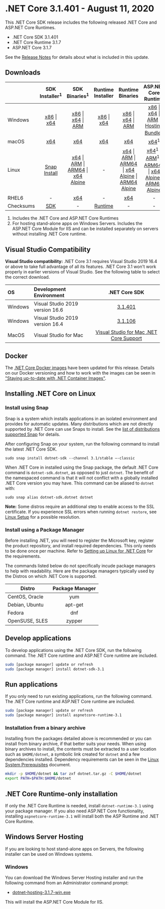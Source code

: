 # .NET Core 3.1.401 - August 11, 2020

This .NET Core SDK release includes the following released .NET Core and ASP.NET Core Runtimes.

* .NET Core SDK 3.1.401
* .NET Core Runtime 3.1.7
* ASP.NET Core 3.1.7

See the [Release Notes](https://github.com/dotnet/core/blob/master/release-notes/3.1/3.1.7/3.1.7.md) for details about what is included in this update.


## Downloads

|           | SDK Installer<sup>1</sup>                        | SDK Binaries<sup>1</sup>                 | Runtime Installer                                        | Runtime Binaries                                 | ASP.NET Core Runtime           | Windows Desktop Runtime           |
| --------- | :------------------------------------------:     | :----------------------:                 | :---------------------------:                            | :-------------------------:                      | :-----------------:            |:-----------------:            |
| Windows   | [x86][dotnet-sdk-win-x86.exe] \| [x64][dotnet-sdk-win-x64.exe] | [x86][dotnet-sdk-win-x86.zip] \| [x64][dotnet-sdk-win-x64.zip] \| [ARM][dotnet-sdk-win-arm.zip] | [x86][dotnet-runtime-win-x86.exe] \| [x64][dotnet-runtime-win-x64.exe] | [x86][dotnet-runtime-win-x86.zip] \| [x64][dotnet-runtime-win-x64.zip] \| [ARM][dotnet-runtime-win-arm.zip]  | [x86][aspnetcore-runtime-win-x86.exe] \| [x64][aspnetcore-runtime-win-x64.exe] \| [ARM][aspnetcore-runtime-win-arm.zip] \|<br> [Hosting Bundle][dotnet-hosting-win.exe]<sup>2</sup> | [x86][windowsdesktop-runtime-win-x86.exe] \| [x64][windowsdesktop-runtime-win-x64.exe] | 
| macOS     | [x64][dotnet-sdk-osx-x64.pkg]  | [x64][dotnet-sdk-osx-x64.tar.gz]     | [x64][dotnet-runtime-osx-x64.pkg] | [x64][dotnet-runtime-osx-x64.tar.gz] | [x64][aspnetcore-runtime-osx-x64.tar.gz]<sup>1</sup> | - |
| Linux     |  [Snap Install][snap-install]  | [x64][dotnet-sdk-linux-x64.tar.gz] \| [ARM][dotnet-sdk-linux-arm.tar.gz] \| [ARM64][dotnet-sdk-linux-arm64.tar.gz] \| [x64 Alpine][dotnet-sdk-linux-musl-x64.tar.gz] | - | [x64][dotnet-runtime-linux-x64.tar.gz] \| [ARM][dotnet-runtime-linux-arm.tar.gz] \| [ARM64][dotnet-runtime-linux-arm64.tar.gz] \| [x64 Alpine][dotnet-runtime-linux-musl-x64.tar.gz] \| [ARM64 Alpine][dotnet-runtime-linux-musl-arm64.tar.gz] | [x64][aspnetcore-runtime-linux-x64.tar.gz]<sup>1</sup>  \| [ARM][aspnetcore-runtime-linux-arm.tar.gz]<sup>1</sup> \| [ARM64][aspnetcore-runtime-linux-arm64.tar.gz]<sup>1</sup> \| [x64 Alpine][aspnetcore-runtime-linux-musl-x64.tar.gz] \| [ARM64 Alpine][aspnetcore-runtime-linux-musl-arm64.tar.gz] | - |
| RHEL6     | -                                                | [x64][dotnet-sdk-rhel.6-x64.tar.gz]                    | -                                                        | [x64][dotnet-runtime-rhel.6-x64.tar.gz] | - |
| Checksums | [SDK][checksums-sdk]                             | -                                        | [Runtime][checksums-runtime]                             | - | - | - |

1. Includes the .NET Core and ASP.NET Core Runtimes
2. For hosting stand-alone apps on Windows Servers. Includes the ASP.NET Core Module for IIS and can be installed separately on servers without installing .NET Core runtime.

## Visual Studio Compatibility

**Visual Studio compatibility:** .NET Core 3.1 requires Visual Studio 2019 16.4 or above to take full advantage of all its features. .NET Core 3.1 won't work properly in earlier versions of Visual Studio. See the following table to select the correct download.

| OS | Development Environment | .NET Core SDK |
| :-- | :-- | :--: |
| Windows | Visual Studio 2019 version 16.6 | [3.1.401](#downloads) |
| Windows | Visual Studio 2019 version 16.4 | [3.1.106](3.1.7.md) |
| MacOS | Visual Studio for Mac | [Visual Studio for Mac .NET Core Support](https://docs.microsoft.com/visualstudio/mac/net-core-support) |


## Docker

The [.NET Core Docker images](https://hub.docker.com/r/microsoft/dotnet/) have been updated for this release. Details on our Docker versioning and how to work with the images can be seen in ["Staying up-to-date with .NET Container Images"](https://devblogs.microsoft.com/dotnet/staying-up-to-date-with-net-container-images/).

## Installing .NET Core on Linux

### Install using Snap

Snap is a system which installs applications in an isolated environment and provides for automatic updates. Many distributions which are not directly supported by .NET Core can use Snaps to install. See the [list of distributions supported Snap](https://docs.snapcraft.io/installing-snapd/6735) for details.

After configuring Snap on your system, run the following command to install the latest .NET Core SDK.

`sudo snap install dotnet-sdk --channel 3.1/stable –-classic`

When .NET Core in installed using the Snap package, the default .NET Core command is `dotnet-sdk.dotnet`, as opposed to just `dotnet`. The benefit of the namespaced command is that it will not conflict with a globally installed .NET Core version you may have. This command can be aliased to `dotnet` with:

`sudo snap alias dotnet-sdk.dotnet dotnet`

**Note:** Some distros require an additional step to enable access to the SSL certificate. If you experience SSL errors when running `dotnet restore`, see [Linux Setup](https://github.com/dotnet/core/blob/master/Documentation/linux-setup.md) for a possible resolution.

### Install using a Package Manager

Before installing .NET, you will need to register the Microsoft key, register the product repository, and install required dependencies. This only needs to be done once per machine. Refer to [Setting up Linux for .NET Core][linux-setup] for the requirements.

The commands listed below do not specifically incude package managers to help with readability. Here are the package managers typically used by the Distros on which .NET Core is supported.

| Distro | Package Manager  |
| ---             | :----:  |
| CentOS, Oracle  | yum     |
| Debian, Ubuntu  | apt-get |
| Fedora          | dnf     |
| OpenSUSE, SLES  | zypper  |


## Develop applications

To develop applications using the .NET Core SDK, run the following command. The .NET Core runtime and ASP.NET Core runtime are included.

```bash
sudo [package manager] update or refresh
sudo [package manager] install dotnet-sdk-3.1
```

## Run applications

If you only need to run existing applications, run the following command. The .NET Core runtime and ASP.NET Core runtime are included.

```bash
sudo [package manager] update or refresh
sudo [package manager] install aspnetcore-runtime-3.1
```

### Installation from a binary archive

Installing from the packages detailed above is recommended or you can install from binary archive, if that better suits your needs. When using binary archives to install, the contents must be extracted to a user location such as `$HOME/dotnet`, a symbolic link created for `dotnet` and a few dependencies installed. Dependency requirements can be seen in the [Linux System Prerequisites](https://github.com/dotnet/core/blob/master/Documentation/linux-prereqs.md) document.

```bash
mkdir -p $HOME/dotnet && tar zxf dotnet.tar.gz -C $HOME/dotnet
export PATH=$PATH:$HOME/dotnet
```

## .NET Core Runtime-only installation

If only the .NET Core Runtime is needed, install `dotnet-runtime-3.1` using your package manager. If you also need ASP.NET Core functionality, installing `aspnetcore-runtime-3.1` will install both the ASP Runtime and .NET Core Runtime.

## Windows Server Hosting

If you are looking to host stand-alone apps on Servers, the following installer can be used on Windows systems.

### Windows

You can download the Windows Server Hosting installer and run the following command from an Administrator command prompt:

* [dotnet-hosting-3.1.7-win.exe][dotnet-hosting-win.exe]

This will install the ASP.NET Core Module for IIS.

[blob-runtime]: https://dotnetcli.blob.core.windows.net/dotnet/Runtime/
[blob-sdk]: https://dotnetcli.blob.core.windows.net/dotnet/Sdk/
[release-notes]: https://github.com/dotnet/core/blob/master/release-notes/3.1/3.1.7/3.1.401-download.md
[snap-install]: 3.1.7-install-instructions.md

[checksums-runtime]: https://dotnetcli.blob.core.windows.net/dotnet/checksums/3.1.7-sha.txt
[checksums-sdk]: https://dotnetcli.blob.core.windows.net/dotnet/checksums/3.1.7-sha.txt

[linux-install]: https://www.microsoft.com/net/download/linux
[linux-setup]: https://docs.microsoft.com/en-us/dotnet/core/install/

[dotnet-blog]: https://devblogs.microsoft.com/dotnet/net-core-march-2020/





[//]: # ( Runtime 3.1.7)
[dotnet-runtime-linux-arm.tar.gz]: https://download.visualstudio.microsoft.com/download/pr/69984653-402e-442c-9588-eb92560d0fce/5ad7995a09334dd2ee56f00fb6dc0521/dotnet-runtime-3.1.7-linux-arm.tar.gz
[dotnet-runtime-linux-arm64.tar.gz]: https://download.visualstudio.microsoft.com/download/pr/e0982947-c956-4c44-b94a-3ecc13d7aa64/28f9a7f461d5aac85121492ba4513517/dotnet-runtime-3.1.7-linux-arm64.tar.gz
[dotnet-runtime-linux-musl-arm64.tar.gz]: https://download.visualstudio.microsoft.com/download/pr/d56c7d29-8122-4e5d-8b0a-030aa5290d3f/5810b5c16c76deface341885710d2980/dotnet-runtime-3.1.7-linux-musl-arm64.tar.gz
[dotnet-runtime-linux-musl-x64.tar.gz]: https://download.visualstudio.microsoft.com/download/pr/323a09ee-4171-4376-abcd-40bf12e20b1f/70ce498e556a40cd37774a083b73af5b/dotnet-runtime-3.1.7-linux-musl-x64.tar.gz
[dotnet-runtime-linux-x64.tar.gz]: https://download.visualstudio.microsoft.com/download/pr/e42ed5c3-d7a3-404d-a242-cfd10ef626ff/b723e456ffaf60b6df6c6d5b0a792aba/dotnet-runtime-3.1.7-linux-x64.tar.gz
[dotnet-runtime-osx-x64.pkg]: https://download.visualstudio.microsoft.com/download/pr/182b16ca-1334-40af-a1ca-8e4a9cb07c63/5368671138c576ad48c6e7715e929203/dotnet-runtime-3.1.7-osx-x64.pkg
[dotnet-runtime-osx-x64.tar.gz]: https://download.visualstudio.microsoft.com/download/pr/f4677b54-3e9d-4d23-9153-6f75db881e67/2ab1f6fe3a982f683a8c7aa163861af7/dotnet-runtime-3.1.7-osx-x64.tar.gz
[dotnet-runtime-rhel.6-x64.tar.gz]: https://download.visualstudio.microsoft.com/download/pr/bd7ec684-d8c2-4fa8-99f5-eb12321ad85b/8e593dc79ebfa2ffdc397620feeecb0f/dotnet-runtime-3.1.7-rhel.6-x64.tar.gz
[dotnet-runtime-win-arm.zip]: https://download.visualstudio.microsoft.com/download/pr/9cefa036-0ba8-4929-a0f8-6676dcdd8585/c23ffac90ddc2ada5dd94d9c3073db07/dotnet-runtime-3.1.7-win-arm.zip
[dotnet-runtime-win-x64.exe]: https://download.visualstudio.microsoft.com/download/pr/c9326fc1-401a-4957-8fc4-9594b141de91/fe32ec0c9f2974ef72af7c3e2c7232cb/dotnet-runtime-3.1.7-win-x64.exe
[dotnet-runtime-win-x64.zip]: https://download.visualstudio.microsoft.com/download/pr/8eaa2801-8ee8-49ee-9615-520164098473/e706f903c0f4df8752a70b06771a4bdf/dotnet-runtime-3.1.7-win-x64.zip
[dotnet-runtime-win-x86.exe]: https://download.visualstudio.microsoft.com/download/pr/8966b729-62af-4cf1-ac51-9ba6eb0a7c78/4f3c1603e41c0b8fb799837f55e6b3fd/dotnet-runtime-3.1.7-win-x86.exe
[dotnet-runtime-win-x86.zip]: https://download.visualstudio.microsoft.com/download/pr/d21813b5-cee7-499d-a9f0-583f66e8cef9/c3e2a452c7ed781aba9b17778b5ddae6/dotnet-runtime-3.1.7-win-x86.zip

[//]: # ( WindowsDesktop 3.1.7)
[windowsdesktop-runtime-win-x64.exe]: https://download.visualstudio.microsoft.com/download/pr/5e4695fb-da51-4fa8-a090-07a64480888c/65aa842670d2280b5d05b8a070a9f495/windowsdesktop-runtime-3.1.7-win-x64.exe
[windowsdesktop-runtime-win-x86.exe]: https://download.visualstudio.microsoft.com/download/pr/3e6c8a13-9d89-4991-b683-b6bb279bc096/d1c44ba0c34f2be8878c36d27287e1a5/windowsdesktop-runtime-3.1.7-win-x86.exe

[//]: # ( ASP 3.1.7)
[aspnetcore-runtime-linux-arm.tar.gz]: https://download.visualstudio.microsoft.com/download/pr/5ed60e45-f93a-4a8b-ab92-4034fcf00618/cf2aafe9bc91f28bd4d7b7436c31e27e/aspnetcore-runtime-3.1.7-linux-arm.tar.gz
[aspnetcore-runtime-linux-arm64.tar.gz]: https://download.visualstudio.microsoft.com/download/pr/5d8bf507-759a-4cc6-92ae-8ef63478398a/6b298aad0f6ce04ebc09daa1007a4248/aspnetcore-runtime-3.1.7-linux-arm64.tar.gz
[aspnetcore-runtime-linux-musl-arm64.tar.gz]: https://download.visualstudio.microsoft.com/download/pr/261de71f-9189-4e0f-8da7-0d63d556b610/f149cc9d18e934ecb888dbebfc96c388/aspnetcore-runtime-3.1.7-linux-musl-arm64.tar.gz
[aspnetcore-runtime-linux-musl-x64.tar.gz]: https://download.visualstudio.microsoft.com/download/pr/5111d26b-6749-452d-a6b2-456161b6d29f/ed5f7a9d0b2903e028def142dd70ccd0/aspnetcore-runtime-3.1.7-linux-musl-x64.tar.gz
[aspnetcore-runtime-linux-x64.tar.gz]: https://download.visualstudio.microsoft.com/download/pr/e7d0601d-41b4-483f-b411-f2b42708054a/191b56b81e1830b413d0794728831eea/aspnetcore-runtime-3.1.7-linux-x64.tar.gz
[aspnetcore-runtime-osx-x64.tar.gz]: https://download.visualstudio.microsoft.com/download/pr/b0365f9c-270c-4454-9b92-1d455d402c72/c41415c12b649360a6ad20067b04c8f0/aspnetcore-runtime-3.1.7-osx-x64.tar.gz
[aspnetcore-runtime-win-arm.zip]: https://download.visualstudio.microsoft.com/download/pr/80863826-3ba1-40f5-898e-c71bb5190a48/0ae020ed49cf8fce8697f284f632c820/aspnetcore-runtime-3.1.7-win-arm.zip
[aspnetcore-runtime-win-x64.exe]: https://download.visualstudio.microsoft.com/download/pr/4957d824-3b3b-497a-b499-55022088ed93/b2ee157a32d7718897024d03b7126b59/aspnetcore-runtime-3.1.7-win-x64.exe
[aspnetcore-runtime-win-x64.zip]: https://download.visualstudio.microsoft.com/download/pr/7fb1dd11-760b-4f3c-ac98-2a708b713278/d8bd66ce86ebb551df553b3d6a2be3eb/aspnetcore-runtime-3.1.7-win-x64.zip
[aspnetcore-runtime-win-x86.exe]: https://download.visualstudio.microsoft.com/download/pr/367c9699-606d-4671-a3e8-d13f943d620a/d9873b044b80613cbfa642f28d6bec0f/aspnetcore-runtime-3.1.7-win-x86.exe
[aspnetcore-runtime-win-x86.zip]: https://download.visualstudio.microsoft.com/download/pr/1d8ee077-6f24-418d-9012-a727dba47ea0/88ae0a647770d08098713684940a0970/aspnetcore-runtime-3.1.7-win-x86.zip
[dotnet-hosting-win.exe]: https://download.visualstudio.microsoft.com/download/pr/21a5322f-cf9c-40e0-af41-4cdf14b3fb17/ff1390906525099bcd6b322279e09938/dotnet-hosting-3.1.7-win.exe

[//]: # ( SDK 3.1.401 )
[dotnet-sdk-linux-arm.tar.gz]: https://download.visualstudio.microsoft.com/download/pr/a92a6358-52c3-472b-ad6d-d2d80abdcef4/37a7551a4e2c9e455caed5ef777a8983/dotnet-sdk-3.1.401-linux-arm.tar.gz
[dotnet-sdk-linux-arm64.tar.gz]: https://download.visualstudio.microsoft.com/download/pr/8c39349a-23d0-46b0-8206-8b573a404709/b42fd441c1911acc90aaddaa58d7103f/dotnet-sdk-3.1.401-linux-arm64.tar.gz
[dotnet-sdk-linux-musl-x64.tar.gz]: https://download.visualstudio.microsoft.com/download/pr/2d2a1e6f-3396-494f-9906-d44b8c860b90/0fa79dd0d0b6ba02d1dc203a04622233/dotnet-sdk-3.1.401-linux-musl-x64.tar.gz
[dotnet-sdk-linux-x64.tar.gz]: https://download.visualstudio.microsoft.com/download/pr/4f9b8a64-5e09-456c-a087-527cfc8b4cd2/15e14ec06eab947432de139f172f7a98/dotnet-sdk-3.1.401-linux-x64.tar.gz
[dotnet-sdk-osx-x64.pkg]: https://download.visualstudio.microsoft.com/download/pr/692921be-5cd6-42b5-8c52-0c17cb5ec580/1b0d95cd4950a58ac069095bdf976f6e/dotnet-sdk-3.1.401-osx-x64.pkg
[dotnet-sdk-osx-x64.tar.gz]: https://download.visualstudio.microsoft.com/download/pr/e1f6e8dc-833f-46aa-866b-40b9bc68ed0f/6540a60960a6489061a08a9ccd3935cd/dotnet-sdk-3.1.401-osx-x64.tar.gz
[dotnet-sdk-rhel.6-x64.tar.gz]: https://download.visualstudio.microsoft.com/download/pr/bcf2eb1b-dfd8-4471-bbc6-895ca4590f9f/45d432a3d203359c7c1e3b6a7344982e/dotnet-sdk-3.1.401-rhel.6-x64.tar.gz
[dotnet-sdk-win-arm.zip]: https://download.visualstudio.microsoft.com/download/pr/59e635e2-5294-4a04-a94d-2ff9e01fe66c/889a8a545c9a0e828177a69f478d7cfc/dotnet-sdk-3.1.401-win-arm.zip
[dotnet-sdk-win-x64.exe]: https://download.visualstudio.microsoft.com/download/pr/547f9f81-599a-4b58-9322-d1d158385df6/ebe3e02fd54c29487ac32409cb20d352/dotnet-sdk-3.1.401-win-x64.exe
[dotnet-sdk-win-x64.zip]: https://download.visualstudio.microsoft.com/download/pr/2749f31c-4745-4d71-b317-33a8f3087402/6c7868cd73427c8117563192615df66d/dotnet-sdk-3.1.401-win-x64.zip
[dotnet-sdk-win-x86.exe]: https://download.visualstudio.microsoft.com/download/pr/719cf74a-8a57-405d-a048-be8d94bbef37/1914f811ddbf10f7a2a45181b9cac714/dotnet-sdk-3.1.401-win-x86.exe
[dotnet-sdk-win-x86.zip]: https://download.visualstudio.microsoft.com/download/pr/e06cba9e-6dfe-4f24-b8d5-38038c1088d7/177c9f1cb89b2a0ece878a67b7b87136/dotnet-sdk-3.1.401-win-x86.zip

